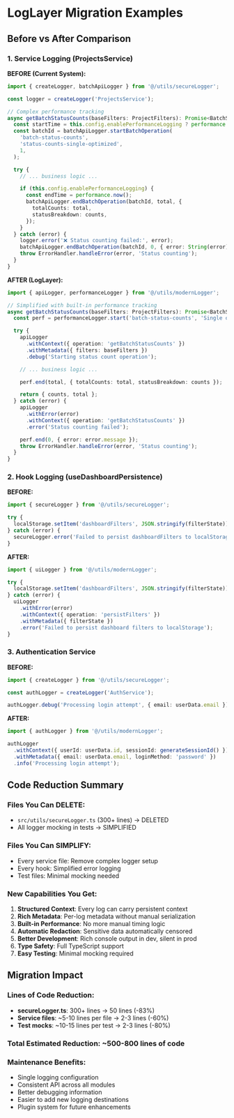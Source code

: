 # LogLayer Migration Examples

## Before vs After Comparison

### 1. Service Logging (ProjectsService)

**BEFORE (Current System):**

```typescript
import { createLogger, batchApiLogger } from '@/utils/secureLogger';

const logger = createLogger('ProjectsService');

// Complex performance tracking
async getBatchStatusCounts(baseFilters: ProjectFilters): Promise<BatchStatusCountResult> {
  const startTime = this.config.enablePerformanceLogging ? performance.now() : 0;
  const batchId = batchApiLogger.startBatchOperation(
    'batch-status-counts',
    'status-counts-single-optimized',
    1,
  );

  try {
    // ... business logic ...

    if (this.config.enablePerformanceLogging) {
      const endTime = performance.now();
      batchApiLogger.endBatchOperation(batchId, total, {
        totalCounts: total,
        statusBreakdown: counts,
      });
    }
  } catch (error) {
    logger.error('❌ Status counting failed:', error);
    batchApiLogger.endBatchOperation(batchId, 0, { error: String(error) });
    throw ErrorHandler.handleError(error, 'Status counting');
  }
}
```

**AFTER (LogLayer):**

```typescript
import { apiLogger, performanceLogger } from '@/utils/modernLogger';

// Simplified with built-in performance tracking
async getBatchStatusCounts(baseFilters: ProjectFilters): Promise<BatchStatusCountResult> {
  const perf = performanceLogger.start('batch-status-counts', 'Single optimized status count query', 1);

  try {
    apiLogger
      .withContext({ operation: 'getBatchStatusCounts' })
      .withMetadata({ filters: baseFilters })
      .debug('Starting status count operation');

    // ... business logic ...

    perf.end(total, { totalCounts: total, statusBreakdown: counts });

    return { counts, total };
  } catch (error) {
    apiLogger
      .withError(error)
      .withContext({ operation: 'getBatchStatusCounts' })
      .error('Status counting failed');

    perf.end(0, { error: error.message });
    throw ErrorHandler.handleError(error, 'Status counting');
  }
}
```

### 2. Hook Logging (useDashboardPersistence)

**BEFORE:**

```typescript
import { secureLogger } from '@/utils/secureLogger';

try {
  localStorage.setItem('dashboardFilters', JSON.stringify(filterState));
} catch (error) {
  secureLogger.error('Failed to persist dashboardFilters to localStorage', error);
}
```

**AFTER:**

```typescript
import { uiLogger } from '@/utils/modernLogger';

try {
  localStorage.setItem('dashboardFilters', JSON.stringify(filterState));
} catch (error) {
  uiLogger
    .withError(error)
    .withContext({ operation: 'persistFilters' })
    .withMetadata({ filterState })
    .error('Failed to persist dashboard filters to localStorage');
}
```

### 3. Authentication Service

**BEFORE:**

```typescript
import { createLogger } from '@/utils/secureLogger';

const authLogger = createLogger('AuthService');

authLogger.debug('Processing login attempt', { email: userData.email });
```

**AFTER:**

```typescript
import { authLogger } from '@/utils/modernLogger';

authLogger
  .withContext({ userId: userData.id, sessionId: generateSessionId() })
  .withMetadata({ email: userData.email, loginMethod: 'password' })
  .info('Processing login attempt');
```

## Code Reduction Summary

### Files You Can DELETE:

- `src/utils/secureLogger.ts` (300+ lines) → DELETED
- All logger mocking in tests → SIMPLIFIED

### Files You Can SIMPLIFY:

- Every service file: Remove complex logger setup
- Every hook: Simplified error logging
- Test files: Minimal mocking needed

### New Capabilities You Get:

1. **Structured Context**: Every log can carry persistent context
2. **Rich Metadata**: Per-log metadata without manual serialization
3. **Built-in Performance**: No more manual timing logic
4. **Automatic Redaction**: Sensitive data automatically censored
5. **Better Development**: Rich console output in dev, silent in prod
6. **Type Safety**: Full TypeScript support
7. **Easy Testing**: Minimal mocking required

## Migration Impact

### Lines of Code Reduction:

- **secureLogger.ts**: 300+ lines → 50 lines (-83%)
- **Service files**: ~5-10 lines per file → 2-3 lines (-60%)
- **Test mocks**: ~10-15 lines per test → 2-3 lines (-80%)

### Total Estimated Reduction: **~500-800 lines of code**

### Maintenance Benefits:

- Single logging configuration
- Consistent API across all modules
- Better debugging information
- Easier to add new logging destinations
- Plugin system for future enhancements
